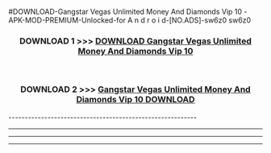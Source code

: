 #DOWNLOAD-Gangstar Vegas Unlimited Money And Diamonds Vip 10 -APK-MOD-PREMIUM-Unlocked-for A n d r o i d-[NO.ADS]-sw6z0 sw6z0 



<div align="center">

<h3>DOWNLOAD 1 >>> <a href="https://getmod2.web.app/?judul=Gangstar Vegas Unlimited Money And Diamonds Vip 10 ">DOWNLOAD Gangstar Vegas Unlimited Money And Diamonds Vip 10 </a></h3><br>

<h3>DOWNLOAD 2 >>> <a href="https://getmod2.web.app/?judul=Gangstar Vegas Unlimited Money And Diamonds Vip 10 ">Gangstar Vegas Unlimited Money And Diamonds Vip 10  DOWNLOAD </a></h3>

</div>
----------------------------------------------------------

----------------------------------------------------------

----------------------------------------------------------

----------------------------------------------------------



